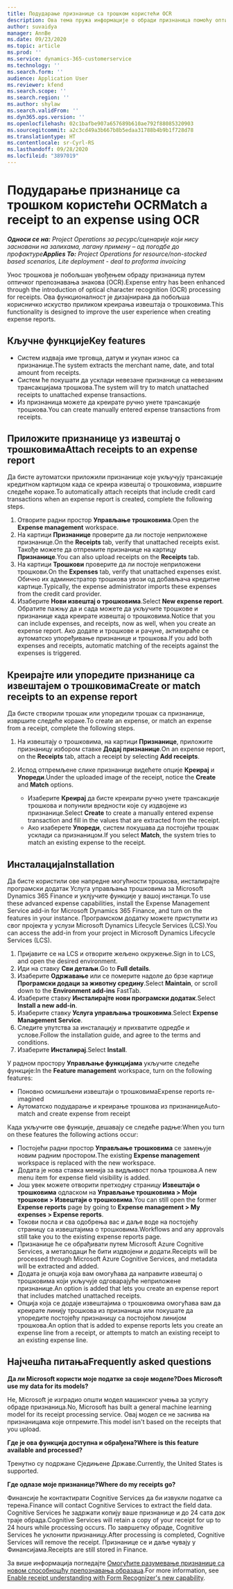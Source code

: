 ```yaml
---
title: Подударање признанице са трошком користећи OCR
description: Ова тема пружа информације о обради признаница помоћу оптичког препознавања знакова (OCR).
author: suvaidya
manager: AnnBe
ms.date: 09/23/2020
ms.topic: article
ms.prod: ''
ms.service: dynamics-365-customerservice
ms.technology: ''
ms.search.form: ''
audience: Application User
ms.reviewer: kfend
ms.search.scope: ''
ms.search.region: ''
ms.author: shylaw
ms.search.validFrom: ''
ms.dyn365.ops.version: ''
ms.openlocfilehash: 02c1bafbe907a657689b610ae792f88085320903
ms.sourcegitcommit: a2c3cd49a3b667b8b5edaa31788b4b9b1f728d78
ms.translationtype: HT
ms.contentlocale: sr-Cyrl-RS
ms.lasthandoff: 09/28/2020
ms.locfileid: "3897019"
---
```

# <a name="match-a-receipt-to-an-expense-using-ocr"></a><span data-ttu-id="a7234-103">Подударање признанице са трошком користећи OCR</span><span class="sxs-lookup"><span data-stu-id="a7234-103">Match a receipt to an expense using OCR</span></span>

<span data-ttu-id="a7234-104">_**Односи се на:** Project Operations за ресурс/сценарије који нису засновани на залихама, лагану примену – од погодбе до профактуре_</span><span class="sxs-lookup"><span data-stu-id="a7234-104">_**Applies To:** Project Operations for resource/non-stocked based scenarios, Lite deployment - deal to proforma invoicing_</span></span>

<span data-ttu-id="a7234-105">Унос трошкова је побољшан увођењем обраду признаница путем оптичког препознавања знакова (OCR).</span><span class="sxs-lookup"><span data-stu-id="a7234-105">Expense entry has been enhanced through the introduction of optical character recognition (OCR) processing for receipts.</span></span> <span data-ttu-id="a7234-106">Ова функционалност је дизајнирана да побољша корисничко искуство приликом креирања извештаја о трошковима.</span><span class="sxs-lookup"><span data-stu-id="a7234-106">This functionality is designed to improve the user experience when creating expense reports.</span></span>

## <a name="key-features"></a><span data-ttu-id="a7234-107">Кључне функције</span><span class="sxs-lookup"><span data-stu-id="a7234-107">Key features</span></span>

- <span data-ttu-id="a7234-108">Систем издваја име трговца, датум и укупан износ са признанице.</span><span class="sxs-lookup"><span data-stu-id="a7234-108">The system extracts the merchant name, date, and total amount from receipts.</span></span>
- <span data-ttu-id="a7234-109">Систем ће покушати да усклади невезане признанице са невезаним трансакцијама трошкова.</span><span class="sxs-lookup"><span data-stu-id="a7234-109">The system will try to match unattached receipts to unattached expense transactions.</span></span>
- <span data-ttu-id="a7234-110">Из признаница можете да креирате ручно унете трансакције трошкова.</span><span class="sxs-lookup"><span data-stu-id="a7234-110">You can create manually entered expense transactions from receipts.</span></span>

## <a name="attach-receipts-to-an-expense-report"></a><span data-ttu-id="a7234-111">Приложите признанице уз извештај о трошковима</span><span class="sxs-lookup"><span data-stu-id="a7234-111">Attach receipts to an expense report</span></span>

<span data-ttu-id="a7234-112">Да бисте аутоматски приложили признанице које укључују трансакције кредитном картицом када се креира извештај о трошковима, извршите следеће кораке.</span><span class="sxs-lookup"><span data-stu-id="a7234-112">To automatically attach receipts that include credit card transactions when an expense report is created, complete the following steps.</span></span>

  1. <span data-ttu-id="a7234-113">Отворите радни простор **Управљање трошковима**.</span><span class="sxs-lookup"><span data-stu-id="a7234-113">Open the **Expense management** workspace.</span></span>
  2. <span data-ttu-id="a7234-114">На картици **Признанице** проверите да ли постоје неприложене признанице.</span><span class="sxs-lookup"><span data-stu-id="a7234-114">On the **Receipts** tab, verify that unattached receipts exist.</span></span> <span data-ttu-id="a7234-115">Такође можете да отпремите признанице на картицу **Признанице**.</span><span class="sxs-lookup"><span data-stu-id="a7234-115">You can also upload receipts on the **Receipts** tab.</span></span>
  3. <span data-ttu-id="a7234-116">На картици **Трошкови** проверите да ли постоје неприложени трошкови.</span><span class="sxs-lookup"><span data-stu-id="a7234-116">On the **Expenses** tab, verify that unattached expenses exist.</span></span> <span data-ttu-id="a7234-117">Обично их администратор трошкова увози од добављача кредитне картице.</span><span class="sxs-lookup"><span data-stu-id="a7234-117">Typically, the expense administrator imports these expenses from the credit card provider.</span></span>
  4. <span data-ttu-id="a7234-118">Изаберите **Нови извештај о трошковима**.</span><span class="sxs-lookup"><span data-stu-id="a7234-118">Select **New expense report**.</span></span> <span data-ttu-id="a7234-119">Обратите пажњу да и сада можете да укључите трошкове и признанице када креирате извештај о трошковима.</span><span class="sxs-lookup"><span data-stu-id="a7234-119">Notice that you can include expenses, and receipts, now as well, when you create an expense report.</span></span> <span data-ttu-id="a7234-120">Ако додате и трошкове и рачуне, активираће се аутоматско упоређивање признанице и трошкова.</span><span class="sxs-lookup"><span data-stu-id="a7234-120">If you add both expenses and receipts, automatic matching of the receipts against the expenses is triggered.</span></span>

## <a name="create-or-match-receipts-to-an-expense-report"></a><span data-ttu-id="a7234-121">Креирајте или упоредите признанице са извештајем о трошковима</span><span class="sxs-lookup"><span data-stu-id="a7234-121">Create or match receipts to an expense report</span></span>
<span data-ttu-id="a7234-122">Да бисте створили трошак или упоредили трошак са признанице, извршите следеће кораке.</span><span class="sxs-lookup"><span data-stu-id="a7234-122">To create an expense, or match an expense from a receipt, complete the following steps.</span></span>

  1. <span data-ttu-id="a7234-123">На извештају о трошковима, на картици **Признанице**, приложите признаницу избором ставке **Додај признанице**.</span><span class="sxs-lookup"><span data-stu-id="a7234-123">On an expense report, on the **Receipts** tab, attach a receipt by selecting **Add receipts**.</span></span>
  2. <span data-ttu-id="a7234-124">Испод отпремљене слике признанице видећете опције **Креирај** и **Упореди**.</span><span class="sxs-lookup"><span data-stu-id="a7234-124">Under the uploaded image of the receipt, notice the **Create** and **Match** options.</span></span>

      - <span data-ttu-id="a7234-125">Изаберите **Креирај** да бисте креирали ручно унете трансакције трошкова и попунили вредности које су издвојене из признанице.</span><span class="sxs-lookup"><span data-stu-id="a7234-125">Select **Create** to create a manually entered expense transaction and fill in the values that are extracted from the receipt.</span></span>
      - <span data-ttu-id="a7234-126">Ако изаберете **Упореди**, систем покушава да постојећи трошак усклади са признаницом.</span><span class="sxs-lookup"><span data-stu-id="a7234-126">If you select **Match**, the system tries to match an existing expense to the receipt.</span></span>

## <a name="installation"></a><span data-ttu-id="a7234-127">Инсталација</span><span class="sxs-lookup"><span data-stu-id="a7234-127">Installation</span></span>

<span data-ttu-id="a7234-128">Да бисте користили ове напредне могућности трошкова, инсталирајте програмски додатак Услуга управљања трошковима за Microsoft Dynamics 365 Finance и уклјучите функције у вашој инстанци.</span><span class="sxs-lookup"><span data-stu-id="a7234-128">To use these advanced expense capabilities, install the Expense Management Service add-in for Microsoft Dynamics 365 Finance, and turn on the features in your instance.</span></span> <span data-ttu-id="a7234-129">Програмском додатку можете приступити из свог пројекта у услузи Microsoft Dynamics Lifecycle Services (LCS).</span><span class="sxs-lookup"><span data-stu-id="a7234-129">You can access the add-in from your project in Microsoft Dynamics Lifecycle Services (LCS).</span></span>

1. <span data-ttu-id="a7234-130">Пријавите се на LCS и отворите жељено окружење.</span><span class="sxs-lookup"><span data-stu-id="a7234-130">Sign in to LCS, and open the desired environment.</span></span>
2. <span data-ttu-id="a7234-131">Иди на ставку **Сви детаљи**.</span><span class="sxs-lookup"><span data-stu-id="a7234-131">Go to **Full details**.</span></span>
3. <span data-ttu-id="a7234-132">Изаберите **Одржавање** или се померите надоле до брзе картице **Програмски додаци за животну средину**.</span><span class="sxs-lookup"><span data-stu-id="a7234-132">Select **Maintain**, or scroll down to the **Environment add-ins** FastTab.</span></span>
4. <span data-ttu-id="a7234-133">Изаберите ставку **Инсталирајте нови програмски додатак**.</span><span class="sxs-lookup"><span data-stu-id="a7234-133">Select **Install a new add-in**.</span></span>
5. <span data-ttu-id="a7234-134">Изаберите ставку **Услуга управљања трошковима**.</span><span class="sxs-lookup"><span data-stu-id="a7234-134">Select **Expense Management Service**.</span></span>
6. <span data-ttu-id="a7234-135">Следите упутства за инсталацију и прихватите одредбе и услове.</span><span class="sxs-lookup"><span data-stu-id="a7234-135">Follow the installation guide, and agree to the terms and conditions.</span></span>
7. <span data-ttu-id="a7234-136">Изаберите **Инсталирај**.</span><span class="sxs-lookup"><span data-stu-id="a7234-136">Select **Install**.</span></span>

<span data-ttu-id="a7234-137">У радном простору **Управљање функцијама** укључите следеће функције:</span><span class="sxs-lookup"><span data-stu-id="a7234-137">In the **Feature management** workspace, turn on the following features:</span></span>

- <span data-ttu-id="a7234-138">Поновно осмишљени извештаји о трошковима</span><span class="sxs-lookup"><span data-stu-id="a7234-138">Expense reports re-imagined</span></span>
- <span data-ttu-id="a7234-139">Аутоматско подударање и креирање трошкова из признанице</span><span class="sxs-lookup"><span data-stu-id="a7234-139">Auto-match and create expense from receipt</span></span>

<span data-ttu-id="a7234-140">Када укључите ове функције, дешавају се следеће радње:</span><span class="sxs-lookup"><span data-stu-id="a7234-140">When you turn on these features the following actions occur:</span></span>

- <span data-ttu-id="a7234-141">Постојећи радни простор **Управљање трошковима** се замењује новим радним простором.</span><span class="sxs-lookup"><span data-stu-id="a7234-141">The existing **Expense management** workspace is replaced with the new workspace.</span></span>
- <span data-ttu-id="a7234-142">Додата је нова ставка менија за видљивост поља трошкова.</span><span class="sxs-lookup"><span data-stu-id="a7234-142">A new menu item for expense field visibility is added.</span></span>
- <span data-ttu-id="a7234-143">Још увек можете отворити претходну страницу **Извештаји о трошковима** одласком на **Управљање трошковима > Моји трошкови > Извештаји о трошковима**.</span><span class="sxs-lookup"><span data-stu-id="a7234-143">You can still open the former **Expense reports** page by going to **Expense management > My expenses > Expense reports**.</span></span>
- <span data-ttu-id="a7234-144">Токови посла и сва одобрења вас и даље воде на постојећу страницу са извештајима о трошковима.</span><span class="sxs-lookup"><span data-stu-id="a7234-144">Workflows and any approvals still take you to the existing expense reports page.</span></span>
- <span data-ttu-id="a7234-145">Признанице ће се обрађивати путем Microsoft Azure Cognitive Services, а метаподаци ће бити издвојени и додати.</span><span class="sxs-lookup"><span data-stu-id="a7234-145">Receipts will be processed through Microsoft Azure Cognitive Services, and metadata will be extracted and added.</span></span>
- <span data-ttu-id="a7234-146">Додата је опција која вам омогућава да направите извештај о трошковима који укључује одговарајуће неприложене признанице.</span><span class="sxs-lookup"><span data-stu-id="a7234-146">An option is added that lets you create an expense report that includes matched unattached receipts.</span></span>
- <span data-ttu-id="a7234-147">Опција која се додаје извештајима о трошковима омогућава вам да креирате линију трошкова из признаница или покушате да упоредите постојећу признаницу са постојећом линијом трошкова.</span><span class="sxs-lookup"><span data-stu-id="a7234-147">An option that is added to expense reports lets you create an expense line from a receipt, or attempts to match an existing receipt to an existing expense line.</span></span>

## <a name="frequently-asked-questions"></a><span data-ttu-id="a7234-148">Најчешћа питања</span><span class="sxs-lookup"><span data-stu-id="a7234-148">Frequently asked questions</span></span>

<span data-ttu-id="a7234-149">**Да ли Microsoft користи моје податке за своје моделе?**</span><span class="sxs-lookup"><span data-stu-id="a7234-149">**Does Microsoft use my data for its models?**</span></span>

<span data-ttu-id="a7234-150">Не, Microsoft је изградио општи модел машинског учења за услугу обраде признаница.</span><span class="sxs-lookup"><span data-stu-id="a7234-150">No, Microsoft has built a general machine learning model for its receipt processing service.</span></span> <span data-ttu-id="a7234-151">Овај модел се не заснива на признаницама које отпремите.</span><span class="sxs-lookup"><span data-stu-id="a7234-151">This model isn't based on the receipts that you upload.</span></span>

<span data-ttu-id="a7234-152">**Где је ова функција доступна и обрађена?**</span><span class="sxs-lookup"><span data-stu-id="a7234-152">**Where is this feature available and processed?**</span></span>

<span data-ttu-id="a7234-153">Тренутно су подржане Сједињене Државе.</span><span class="sxs-lookup"><span data-stu-id="a7234-153">Currently, the United States is supported.</span></span>

<span data-ttu-id="a7234-154">**Где одлазе моје признанице?**</span><span class="sxs-lookup"><span data-stu-id="a7234-154">**Where do my receipts go?**</span></span>

<span data-ttu-id="a7234-155">Финансије ће контактирати Cognitive Services да би извукли податке са терена.</span><span class="sxs-lookup"><span data-stu-id="a7234-155">Finance will contact Cognitive Services to extract the field data.</span></span> <span data-ttu-id="a7234-156">Cognitive Services ће задржати копију ваше признанице и до 24 сата док траје обрада.</span><span class="sxs-lookup"><span data-stu-id="a7234-156">Cognitive Services will retain a copy of your receipt for up to 24 hours while processing occurs.</span></span> <span data-ttu-id="a7234-157">По завршетку обраде, Cognitive Services ће уклонити признаницу.</span><span class="sxs-lookup"><span data-stu-id="a7234-157">After processing is completed, Cognitive Services will remove the receipt.</span></span> <span data-ttu-id="a7234-158">Признанице се и даље чувају у Финансијама.</span><span class="sxs-lookup"><span data-stu-id="a7234-158">Receipts are still stored in Finance.</span></span>

<span data-ttu-id="a7234-159">За више информација погледајте [Омогућите разумевање признанице са новом способношћу препознавања образаца](https://azure.microsoft.com/blog/enable-receipt-understanding-with-form-recognizer-s-new-capability/).</span><span class="sxs-lookup"><span data-stu-id="a7234-159">For more information, see [Enable receipt understanding with Form Recognizer's new capability](https://azure.microsoft.com/blog/enable-receipt-understanding-with-form-recognizer-s-new-capability/).</span></span>
